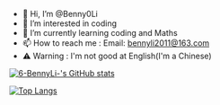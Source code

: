 - 👋 Hi, I’m @Benny0Li
- 👀 I’m interested in coding
- 🌱 I’m currently learning coding and Maths
- 📫 How to reach me : Email: bennyli2011@163.com
- ⚠️ Warning : I'm not good at English(I'm a Chinese)

[![6-BennyLi-'s GitHub stats](https://github-readme-stats.vercel.app/api?username=6-BennyLi-9&theme=dark)](https://github.com/anuraghazra/github-readme-stats)

[![Top Langs](https://github-readme-stats.vercel.app/api/top-langs/?username=6-BennyLi-9&layout=compact&theme=dark)](https://github.com/anuraghazra/github-readme-stats)

<!---
Benny0Li/Benny0Li is a ✨ special ✨ repository because its `README.md` (this file) appears on your GitHub profile.
You can click the Preview link to take a look at your changes.
--->
